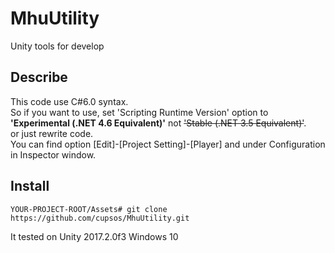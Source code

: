 # MhuUtility
Unity tools for develop

## Describe
This code use C#6.0 syntax.  
So if you want to use, set 'Scripting Runtime Version' option to  
**'Experimental (.NET 4.6 Equivalent)'** not ~~'Stable (.NET 3.5 Equivalent)'~~.  
or just rewrite code.  
You can find option [Edit]-[Project Setting]-[Player] and under Configuration in Inspector window.

## Install
```
YOUR-PROJECT-ROOT/Assets# git clone https://github.com/cupsos/MhuUtility.git
```

It tested on Unity 2017.2.0f3 Windows 10
